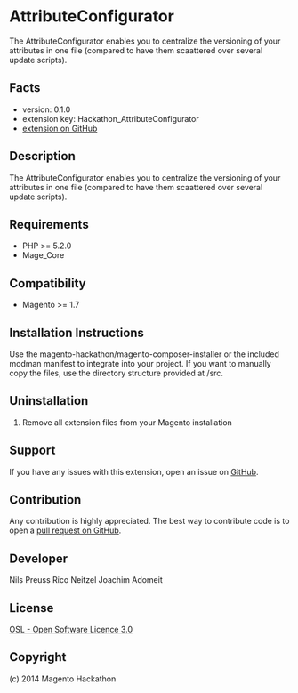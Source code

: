 AttributeConfigurator
=====================
The AttributeConfigurator enables you to centralize the versioning of your attributes in one file (compared to have
them scaattered over several update scripts).

Facts
-----
- version: 0.1.0
- extension key: Hackathon_AttributeConfigurator
- [extension on GitHub](https://github.com/magento-hackathon/AttributeConfigurator)

Description
-----------
The AttributeConfigurator enables you to centralize the versioning of your attributes in one file (compared to have
them scaattered over several update scripts).

Requirements
------------
- PHP >= 5.2.0
- Mage_Core

Compatibility
-------------
- Magento >= 1.7

Installation Instructions
-------------------------
Use the magento-hackathon/magento-composer-installer or the included modman manifest to integrate into your project. If you want to manually copy the files, use the directory structure provided at /src.

Uninstallation
--------------
1. Remove all extension files from your Magento installation

Support
-------
If you have any issues with this extension, open an issue on [GitHub](https://github.com/magento-hackathon/AttributeConfigurator/issues).

Contribution
------------
Any contribution is highly appreciated. The best way to contribute code is to open a [pull request on GitHub](https://help.github.com/articles/using-pull-requests).

Developer
---------
Nils Preuss
Rico Neitzel
Joachim Adomeit

License
-------
[OSL - Open Software Licence 3.0](http://opensource.org/licenses/osl-3.0.php)

Copyright
---------
(c) 2014 Magento Hackathon
